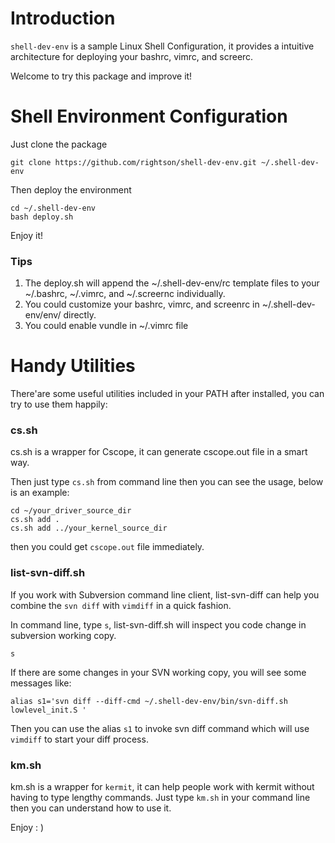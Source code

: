 Introduction
===================

`shell-dev-env` is a sample Linux Shell Configuration, it provides a intuitive architecture for deploying your bashrc, vimrc, and screerc.

Welcome to try this package and improve it!

Shell Environment Configuration
===================

Just clone the package

	git clone https://github.com/rightson/shell-dev-env.git ~/.shell-dev-env

Then deploy the environment

	cd ~/.shell-dev-env
	bash deploy.sh

Enjoy it!	

### Tips

1. The deploy.sh will append the ~/.shell-dev-env/rc template files to your ~/.bashrc, ~/.vimrc, and ~/.screernc individually.
2. You could customize your bashrc, vimrc, and screenrc in ~/.shell-dev-env/env/ directly.
3. You could enable vundle in ~/.vimrc file	

Handy Utilities
===================

There'are some useful utilities included in your PATH after installed, you can try to use them happily:

### cs.sh

cs.sh is a wrapper for Cscope, it can generate cscope.out file in a smart way.

Then just type `cs.sh` from command line then you can see the usage, below is an example:

	cd ~/your_driver_source_dir
	cs.sh add .
	cs.sh add ../your_kernel_source_dir
	
then you could get `cscope.out` file immediately.


### list-svn-diff.sh

If you work with Subversion command line client, list-svn-diff can help you combine the `svn diff` with `vimdiff` in a quick fashion.

In command line, type `s`, list-svn-diff.sh will inspect you code change in subversion working copy. 

    s

If there are some changes in your SVN working copy, you will see some messages like:

    alias s1='svn diff --diff-cmd ~/.shell-dev-env/bin/svn-diff.sh lowlevel_init.S '

Then you can use the alias `s1` to invoke svn diff command which will use `vimdiff` to start your diff process.

### km.sh

km.sh is a wrapper for `kermit`, it can help people work with kermit without having to type lengthy commands. Just type `km.sh` in your command line then you can understand how to use it.

Enjoy : )

